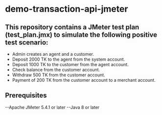 # demo-transaction-api-jmeter

## This repository contains a JMeter test plan (test_plan.jmx) to simulate the following positive test scenario:
 - Admin creates an agent and a customer.
 - Deposit 2000 TK to the agent from the system account.
 - Deposit 1000 TK to the customer from the agent account.
 - Check balance from the customer account.
 - Withdraw 500 TK from the customer account.
 - Payment of 200 TK from the customer account to a merchant account.

## Prerequisites
--Apache JMeter 5.4.1 or later
--Java 8 or later
